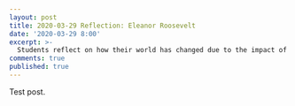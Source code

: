```yaml
---
layout: post
title: 2020-03-29 Reflection: Eleanor Roosevelt
date: '2020-03-29 8:00'
excerpt: >-
  Students reflect on how their world has changed due to the impact of COVID-19.
comments: true
published: true
---
```




Test post.

